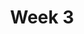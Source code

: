 ---
title: Week 3
weekNumber: 3
days:
- date: 2022-09-06
  events:
    ? '**Lecture 4**{: .label .label-lecture } Data Cleaning and EDA'
    : '[Ch. 8-9](https://www.textbook.ds100.org/ch/08/files_intro.html)'
    ? '**Discussion 2**{: .label .label-disc } TBD' 
    ? '**Lab 3**{: .label .label-lab } Data Cleaning and EDA and Regex'
    : ''
- date: 2022-09-08
  events:
    ? '**Lecture 5**{: .label .label-lecture } Regex'
    : '[Ch. 13](https://www.textbook.ds100.org/ch/13/text_intro.html)'
    ? '**Quick Check 3**{: .label .label-survey } Quick Check 3'
    ? '**Homework 3**{: .label .label-hw } Tweets'
    : ''
---